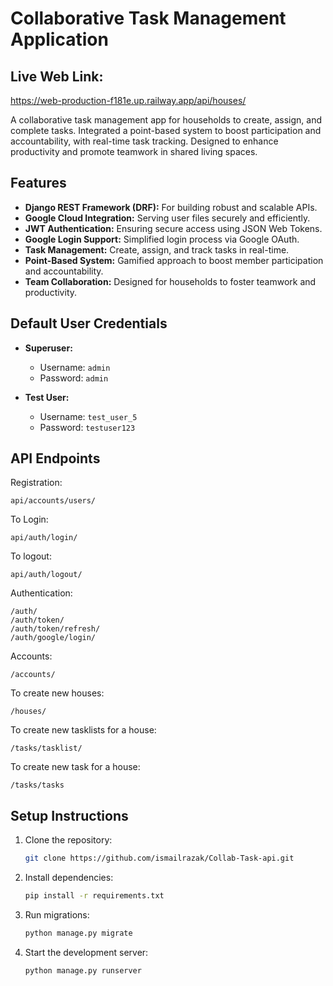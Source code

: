 # Collaborative Task Management Application

## Live Web Link:
https://web-production-f181e.up.railway.app/api/houses/

A collaborative task management app for households to create, assign, and complete tasks. Integrated a point-based system to boost participation and accountability, with real-time task tracking. Designed to enhance productivity and promote teamwork in shared living spaces.

## Features

- **Django REST Framework (DRF):** For building robust and scalable APIs.
- **Google Cloud Integration:** Serving user files securely and efficiently.
- **JWT Authentication:** Ensuring secure access using JSON Web Tokens.
- **Google Login Support:** Simplified login process via Google OAuth.
- **Task Management:** Create, assign, and track tasks in real-time.
- **Point-Based System:** Gamified approach to boost member participation and accountability.
- **Team Collaboration:** Designed for households to foster teamwork and productivity.


## Default User Credentials

- **Superuser:**
  - Username: `admin`
  - Password: `admin`

- **Test User:**
  - Username: `test_user_5`
  - Password: `testuser123`

## API Endpoints

Registration:
```
api/accounts/users/
```

To Login:
```
api/auth/login/
```
To logout:
```
api/auth/logout/
```
Authentication:
```
/auth/
/auth/token/
/auth/token/refresh/
/auth/google/login/
```

Accounts:
```
/accounts/
```

To create new houses:
```
/houses/
```

To create new tasklists for a house:
```
/tasks/tasklist/
```
To create new task for a house:
```
/tasks/tasks
```

## Setup Instructions

1. Clone the repository:
   ```bash
   git clone https://github.com/ismailrazak/Collab-Task-api.git
   ```

2. Install dependencies:
   ```bash
   pip install -r requirements.txt
   ```


3. Run migrations:
   ```bash
   python manage.py migrate
   ```

4. Start the development server:
   ```bash
   python manage.py runserver
   ```
